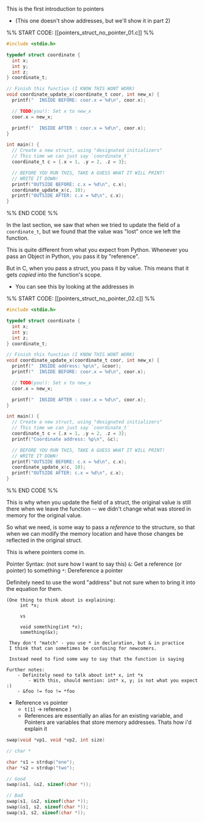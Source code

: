 
This is the first introduction to pointers
- (This one doesn't show addresses, but we'll show it in part 2)

%% START CODE: [[pointers_struct_no_pointer_01.c]] %%
```c
#include <stdio.h>

typedef struct coordinate {
  int x;
  int y;
  int z;
} coordinate_t;

// Finish this function (I KNOW THIS WONT WORK)
void coordinate_update_x(coordinate_t coor, int new_x) {
  printf("  INSIDE BEFORE: coor.x = %d\n", coor.x);

  // TODO(you!): Set x to new_x
  coor.x = new_x;

  printf("  INSIDE AFTER : coor.x = %d\n", coor.x);
}

int main() {
  // Create a new struct, using "designated initializers"
  // This time we can just say `coordinate_t`
  coordinate_t c = {.x = 1, .y = 2, .z = 3};

  // BEFORE YOU RUN THIS, TAKE A GUESS WHAT IT WILL PRINT!
  // WRITE IT DOWN!
  printf("OUTSIDE BEFORE: c.x = %d\n", c.x);
  coordinate_update_x(c, 10);
  printf("OUTSIDE AFTER: c.x = %d\n", c.x);
}
```
%% END CODE %%


In the last section, we saw that when we tried to update the field of a `coordinate_t`, but we found that the value was "lost" once we left the function.

This is quite different from what you expect from Python. Whenever you pass an Object in Python, you pass it by "reference".

But in C, when you pass a struct, you pass it by value. This means that it gets *copied* into the function's scope.

- You can see this by looking at the addresses in

%% START CODE: [[pointers_struct_no_pointer_02.c]] %%
```c
#include <stdio.h>

typedef struct coordinate {
  int x;
  int y;
  int z;
} coordinate_t;

// Finish this function (I KNOW THIS WONT WORK)
void coordinate_update_x(coordinate_t coor, int new_x) {
  printf("  INSIDE address: %p\n", &coor);
  printf("  INSIDE BEFORE: coor.x = %d\n", coor.x);

  // TODO(you!): Set x to new_x
  coor.x = new_x;

  printf("  INSIDE AFTER : coor.x = %d\n", coor.x);
}

int main() {
  // Create a new struct, using "designated initializers"
  // This time we can just say `coordinate_t`
  coordinate_t c = {.x = 1, .y = 2, .z = 3};
  printf("Coordinate address: %p\n", &c);

  // BEFORE YOU RUN THIS, TAKE A GUESS WHAT IT WILL PRINT!
  // WRITE IT DOWN!
  printf("OUTSIDE BEFORE: c.x = %d\n", c.x);
  coordinate_update_x(c, 10);
  printf("OUTSIDE AFTER: c.x = %d\n", c.x);
}
```
%% END CODE %%

This is why when you update the field of a struct, the original value is still there when we leave the function -- we didn't change what was stored in memory for the original value.

So what we need, is some way to pass a *reference* to the structure, so that when we can modify the memory location and have those changes be reflected in the original struct.

This is where pointers come in.

Pointer Syntax: (not sure how I want to say this)
 `&`: Get a reference (or pointer) to something
 `*`: Dereference a pointer

Definitely need to use the word "address" but not sure when
to bring it into the equation for them.

```
(One thing to think about is explaining:
     int *x;

     vs

     void something(int *x);
     something(&x);

 They don't "match" - you use * in declaration, but & in practice
 I think that can sometimes be confusing for newcomers.

 Instead need to find some way to say that the function is saying
```



 ```
 Further notes:
     - Definitely need to talk about int* x, int *x
         - With this, should mention: int* x, y; is not what you expect :)
     - &foo != foo != *foo
```




- Reference vs pointer
	- `t[1]` -> reference )
	- References are essentially an alias for an existing variable, and Pointers are variables that store memory addresses. Thats how i'd explain it



```c
swap(void *vp1, void *vp2, int size)

// char *

char *s1 = strdup("one");
char *s2 = strdup("two");

// Good
swap(&s1, &s2, sizeof(char *));

// Bad
swap(s1, &s2, sizeof(char *));
swap(&s1, s2, sizeof(char *));
swap(s1, s2, sizeof(char *));
```